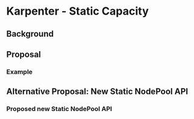 # Karpenter - Static Capacity

## Background

## Proposal

### Example

## Alternative Proposal: New Static NodePool API

### Proposed new Static NodePool API